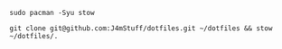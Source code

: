 ```sudo pacman -Syu stow```

```git clone git@github.com:J4mStuff/dotfiles.git ~/dotfiles && stow ~/dotfiles/.```
